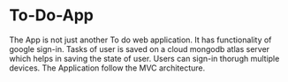 # To-Do-App
The App is not just another To do web application. It has functionality of google sign-in. Tasks of user is saved on a cloud mongodb atlas server which helps in saving the state of user. Users can sign-in thorugh multiple devices.
The Application follow the MVC architecture.

